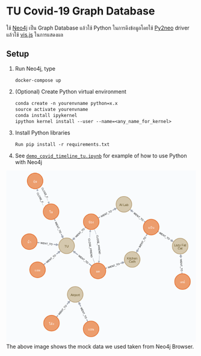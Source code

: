 # TU Covid-19 Graph Database
ใช้ [Neo4j](https://neo4j.com/) เป็น Graph Database แล้วใช้ Python ในการดึงข้อมูลโดยใช้ [Py2neo](https://py2neo.org/v4/) driver แล้วใช้ [vis.js](https://visjs.org/) ในการแสดงผล

## Setup
1. Run Neo4j, type
    ```
    docker-compose up
    ```
2. (Optional) Create Python virtual environment
    ```
    conda create -n yourenvname python=x.x
    source activate yourenvname
    conda install ipykernel
    ipython kernel install --user --name=<any_name_for_kernel>
    ```
3. Install Python libraries
    ```
    Run pip install -r requirements.txt
    ```
4. See [`demo_covid_timeline_tu.ipynb`](./demo_covid_timeline_tu.ipynb) for example of how to use Python with Neo4j

![mockdata](tucovid_mockdata.png)
The above image shows the mock data we used taken from Neo4j Browser. 
